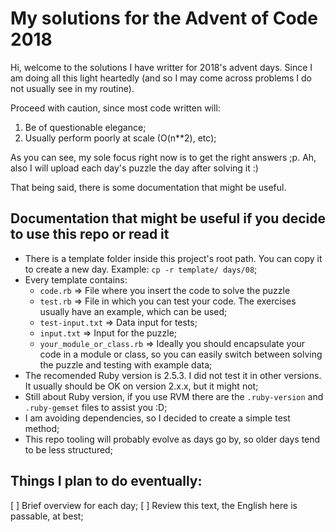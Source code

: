 # My solutions for the Advent of Code 2018

Hi, welcome to the solutions I have writter for 2018's advent days. Since I am doing all this light heartedly (and so I may come across problems I do not usually see in my routine).

Proceed with caution, since most code written will:

1. Be of questionable elegance;
2. Usually perform poorly at scale (O(n**2), etc);

As you can see, my sole focus right now is to get the right answers ;p. Ah, also I will upload each day's puzzle the day after solving it :)

That being said, there is some documentation that might be useful.

## Documentation that might be useful if you decide to use this repo or read it

- There is a template folder inside this project's root path. You can copy it to create a new day. Example: `cp -r template/ days/08`;
- Every template contains:
    - `code.rb` => File where you insert the code to solve the puzzle
    - `test.rb` => File in which you can test your code. The exercises usually have an example, which can be used;
    - `test-input.txt` => Data input for tests;
    - `input.txt` => Input for the puzzle;
    - `your_module_or_class.rb` => Ideally you should encapsulate your code in a module or class, so you can easily switch between solving the puzzle and testing with example data;
- The recomended Ruby version is 2.5.3. I did not test it in other versions. It usually should be OK on version 2.x.x, but it might not;
- Still about Ruby version, if you use RVM there are the `.ruby-version` and `.ruby-gemset` files to assist you :D;
- I am avoiding dependencies, so I decided to create a simple test method;
- This repo tooling will probably evolve as days go by, so older days tend to be less structured;

## Things I plan to do eventually:

[ ] Brief overview for each day;
[ ] Review this text, the English here is passable, at best;


